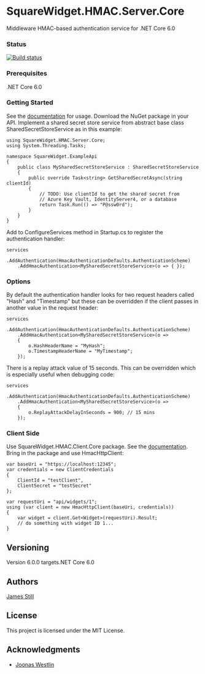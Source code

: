 # SquareWidget.HMAC.Server.Core

Middleware HMAC-based authentication service for .NET Core 6.0

### Status

[![Build status](https://jamesstill.visualstudio.com/SquareWidget.HMAC.Server.Core/_apis/build/status/SquareWidget.HMAC.Server.Core)](https://jamesstill.visualstudio.com/SquareWidget.HMAC.Server.Core/_build/latest?definitionId=13)

### Prerequisites

.NET Core 6.0

### Getting Started

See the [documentation](https://squarewidget.com/squarewidget-hmac-middleware) for usage. Download the NuGet package in your API. Implement a shared secret store service from abstract base class SharedSecretStoreService as in this example:

```
using SquareWidget.HMAC.Server.Core;
using System.Threading.Tasks;

namespace SquareWidget.ExampleApi
{
    public class MySharedSecretStoreService : SharedSecretStoreService
    {
        public override Task<string> GetSharedSecretAsync(string clientId)
        {
            // TODO: Use clientId to get the shared secret from 
			// Azure Key Vault, IdentityServer4, or a database
            return Task.Run(() => "P@ssw0rd");
        }
    }
}
```

Add to ConfigureServices method in Startup.cs to register the authentication handler:

```
services
    .AddAuthentication(HmacAuthenticationDefaults.AuthenticationScheme)
    .AddHmacAuthentication<MySharedSecretStoreService>(o => { });
```

### Options

By default the authentication handler looks for two request headers called "Hash" and "Timestamp" but 
these can be overridden if the client passes in another value in the request header:

```
services
    .AddAuthentication(HmacAuthenticationDefaults.AuthenticationScheme)
    .AddHmacAuthentication<MySharedSecretStoreService>(o => 
    {
        o.HashHeaderName = "MyHash";
        o.TimestampHeaderName = "MyTimestamp";
    });
```

There is a replay attack value of 15 seconds. This can be overridden which is especially useful when debugging code:

```
services
    .AddAuthentication(HmacAuthenticationDefaults.AuthenticationScheme)
    .AddHmacAuthentication<MySharedSecretStoreService>(o => 
    {
        o.ReplayAttackDelayInSeconds = 900; // 15 mins
    });
```

### Client Side

Use SquareWidget.HMAC.Client.Core package. See the [documentation](https://squarewidget.com/squarewidget-hmac-middleware). 
Bring in the package and use HmacHttpClient:

```
var baseUri = "https://localhost:12345";
var credentials = new ClientCredentials
{
    ClientId = "testClient",
    ClientSecret = "testSecret"
};

var requestUri = "api/widgets/1";
using (var client = new HmacHttpClient(baseUri, credentials))
{
    var widget = client.Get<Widget>(requestUri).Result;
    // do something with widget ID 1...
}
```

## Versioning

Version 6.0.0 targets.NET Core 6.0

## Authors

[James Still](http://www.squarewidget.com)

## License

This project is licensed under the MIT License.

## Acknowledgments

* [Joonas Westlin](https://joonasw.net/view/creating-auth-scheme-in-aspnet-core-2)